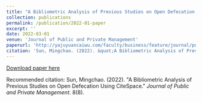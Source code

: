```yaml
---
title: "A Bibliometric Analysis of Previous Studies on Open Defecation Using CiteSpace"
collection: publications
permalink: /publication/2022-01-paper
excerpt: ''
date: 2022-03-01
venue: 'Journal of Public and Private Management'
paperurl: 'http://yajuyuancaiwu.com/faculty/business/feature/journal/pdf/vol8/business_journal_vol8_08.pdf'
citation: 'Sun, Mingchao. (2022). &quot;A Bibliometric Analysis of Previous Studies on Open Defecation Using CiteSpace.&quot; <i>Journal of Public and Private Management</i>. 8(8).'
---
```


[Download paper here](http://yajuyuancaiwu.com/faculty/business/feature/journal/pdf/vol8/business_journal_vol8_08.pdf)

Recommended citation: Sun, Mingchao. (2022). "A Bibliometric Analysis of Previous Studies on Open Defecation Using CiteSpace." <i>Journal of Public and Private Management</i>. 8(8).

